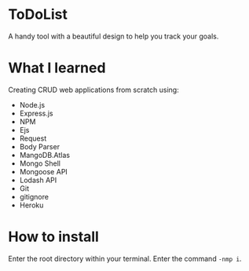 # ToDoList 
A handy tool with a beautiful design to help you track your goals.

# What I learned
Creating CRUD web applications from scratch using:
- Node.js
- Express.js
- NPM
- Ejs
- Request
- Body Parser
- MangoDB.Atlas
- Mongo Shell
- Mongoose API
- Lodash API
- Git
- gitignore
- Heroku

# How to install

Enter the root directory within your terminal.
Enter the command `-nmp i`.
